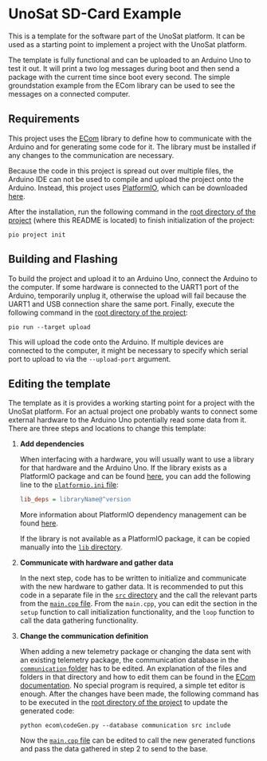 # UnoSat SD-Card Example

This is a template for the software part of the UnoSat platform.
It can be used as a starting point to implement a project with the UnoSat platform.

The template is fully functional and can be uploaded to an Arduino Uno to test it out.
It will print a two log messages during boot and then send a package with the current time since boot every second.
The simple groundstation example from the ECom library can be used to see the messages on a connected computer.

## Requirements

This project uses the [ECom](https://gitlab.com/team-aster/software/ecom) library
to define how to communicate with the Arduino and for generating some code for it.
The library must be installed if any changes to the communication are necessary.

Because the code in this project is spread out over multiple files,
the Arduino IDE can not be used to compile and upload the project onto the Arduino.
Instead, this project uses [PlatformIO](https://docs.platformio.org),
which can be downloaded [here](https://docs.platformio.org/en/latest/core/installation/index.html).

After the installation, run the following command in the [root directory of the project](.)
(where this README is located) to finish initialization of the project:

```shell
pio project init
```

## Building and Flashing

To build the project and upload it to an Arduino Uno, connect the Arduino to the computer.
If some hardware is connected to the UART1 port of the Arduino, temporarily unplug it,
otherwise the upload will fail because the UART1 and USB connection share the same port.
Finally, execute the following command in the [root directory of the project](.):

```shell
pio run --target upload
```

This will upload the code onto the Arduino.
If multiple devices are connected to the computer, it might be necessary to specify
which serial port to upload to via the `--upload-port` argument.

## Editing the template

The template as it is provides a working starting point for a project with the UnoSat platform.
For an actual project one probably wants to connect some external hardware to the Arduino Uno
potentially read some data from it. There are three steps and locations to change this template:

1. **Add dependencies**

   When interfacing with a hardware, you will usually want to use a library for that hardware
   and the Arduino Uno. If the library exists as a PlatformIO package and can be found
   [here](https://registry.platformio.org), you can add the following line
   to the [`platformio.ini` file](platformio.ini):
   ```ini
   lib_deps = libraryName@^version
   ```
   More information about PlatformIO dependency management can be found
   [here](https://docs.platformio.org/en/latest/librarymanager/dependencies.html).

   If the library is not available as a PlatformIO package, it can be copied manually into the [`lib` directory](lib).

2. **Communicate with hardware and gather data**

   In the next step, code has to be written to initialize and communicate with the new hardware to gather data.
   It is recommended to put this code in a separate file in the [`src` directory](src) and the call the relevant parts
   from the [`main.cpp` file](src/main.cpp). From the `main.cpp`, you can edit the section in the `setup` function
   to call initialization functionality, and the `loop` function to call the data gathering functionality.

3. **Change the communication definition**

   When adding a new telemetry package or changing the data sent with an existing telemetry package,
   the communication database in the [`communication` folder](communication) has to be edited.
   An explanation of the files and folders in that directory and how to edit them can be found in the
   [ECom documentation](https://ecom.readthedocs.io/en/latest/database/README.html).
   No special program is required, a simple tet editor is enough. After the changes have been made,
   the following command has to be executed in the [root directory of the project](.) to update the generated code:
   ```shell
   python ecom\codeGen.py --database communication src include
   ```
   Now the [`main.cpp` file](src/main.cpp) can be edited to call the new generated functions and pass the data
   gathered in step 2 to send to the base. 

